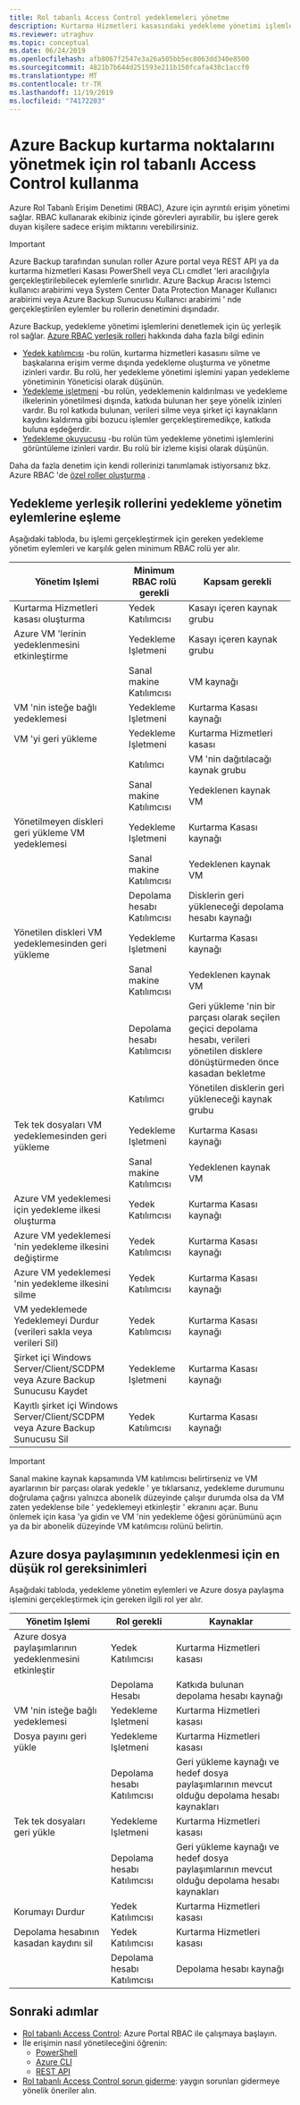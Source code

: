 ```yaml
---
title: Rol tabanlı Access Control yedeklemeleri yönetme
description: Kurtarma Hizmetleri kasasındaki yedekleme yönetimi işlemlerine erişimi yönetmek için rol tabanlı Access Control kullanın.
ms.reviewer: utraghuv
ms.topic: conceptual
ms.date: 06/24/2019
ms.openlocfilehash: afb8067f2547e3a26a505bb5ec8063dd340e8500
ms.sourcegitcommit: 4821b7b644d251593e211b150fcafa430c1accf0
ms.translationtype: MT
ms.contentlocale: tr-TR
ms.lasthandoff: 11/19/2019
ms.locfileid: "74172203"
---
```

# <a name="use-role-based-access-control-to-manage-azure-backup-recovery-points"></a>Azure Backup kurtarma noktalarını yönetmek için rol tabanlı Access Control kullanma

Azure Rol Tabanlı Erişim Denetimi (RBAC), Azure için ayrıntılı erişim yönetimi sağlar. RBAC kullanarak ekibiniz içinde görevleri ayırabilir, bu işlere gerek duyan kişilere sadece erişim miktarını verebilirsiniz.

> [!IMPORTANT]
> Azure Backup tarafından sunulan roller Azure portal veya REST API ya da kurtarma hizmetleri Kasası PowerShell veya CLı cmdlet 'leri aracılığıyla gerçekleştirilebilecek eylemlerle sınırlıdır. Azure Backup Aracısı Istemci kullanıcı arabirimi veya System Center Data Protection Manager Kullanıcı arabirimi veya Azure Backup Sunucusu Kullanıcı arabirimi ' nde gerçekleştirilen eylemler bu rollerin denetimini dışındadır.

Azure Backup, yedekleme yönetimi işlemlerini denetlemek için üç yerleşik rol sağlar. [Azure RBAC yerleşik rolleri](../role-based-access-control/built-in-roles.md) hakkında daha fazla bilgi edinin

* [Yedek katılımcısı](../role-based-access-control/built-in-roles.md#backup-contributor) -bu rolün, kurtarma hizmetleri kasasını silme ve başkalarına erişim verme dışında yedekleme oluşturma ve yönetme izinleri vardır. Bu rolü, her yedekleme yönetimi işlemini yapan yedekleme yönetiminin Yöneticisi olarak düşünün.
* [Yedekleme işletmeni](../role-based-access-control/built-in-roles.md#backup-operator) -bu rolün, yedeklemenin kaldırılması ve yedekleme ilkelerinin yönetilmesi dışında, katkıda bulunan her şeye yönelik izinleri vardır. Bu rol katkıda bulunan, verileri silme veya şirket içi kaynakların kaydını kaldırma gibi bozucu işlemler gerçekleştiremedikçe, katkıda buluna eşdeğerdir.
* [Yedekleme okuyucusu](../role-based-access-control/built-in-roles.md#backup-reader) -bu rolün tüm yedekleme yönetimi işlemlerini görüntüleme izinleri vardır. Bu rolü bir izleme kişisi olarak düşünün.

Daha da fazla denetim için kendi rollerinizi tanımlamak istiyorsanız bkz. Azure RBAC 'de [özel roller oluşturma](../role-based-access-control/custom-roles.md) .

## <a name="mapping-backup-built-in-roles-to-backup-management-actions"></a>Yedekleme yerleşik rollerini yedekleme yönetim eylemlerine eşleme

Aşağıdaki tabloda, bu işlemi gerçekleştirmek için gereken yedekleme yönetim eylemleri ve karşılık gelen minimum RBAC rolü yer alır.

| Yönetim Işlemi | Minimum RBAC rolü gerekli | Kapsam gerekli |
| --- | --- | --- |
| Kurtarma Hizmetleri kasası oluşturma | Yedek Katılımcısı | Kasayı içeren kaynak grubu |
| Azure VM 'lerinin yedeklenmesini etkinleştirme | Yedekleme Işletmeni | Kasayı içeren kaynak grubu |
| | Sanal makine Katılımcısı | VM kaynağı |
| VM 'nin isteğe bağlı yedeklemesi | Yedekleme Işletmeni | Kurtarma Kasası kaynağı |
| VM 'yi geri yükleme | Yedekleme Işletmeni | Kurtarma Hizmetleri kasası |
| | Katılımcı | VM 'nin dağıtılacağı kaynak grubu |
| | Sanal makine Katılımcısı | Yedeklenen kaynak VM |
| Yönetilmeyen diskleri geri yükleme VM yedeklemesi | Yedekleme Işletmeni | Kurtarma Kasası kaynağı |
| | Sanal makine Katılımcısı | Yedeklenen kaynak VM |
| | Depolama hesabı Katılımcısı | Disklerin geri yükleneceği depolama hesabı kaynağı |
| Yönetilen diskleri VM yedeklemesinden geri yükleme | Yedekleme Işletmeni | Kurtarma Kasası kaynağı |
| | Sanal makine Katılımcısı | Yedeklenen kaynak VM |
| | Depolama hesabı Katılımcısı | Geri yükleme 'nin bir parçası olarak seçilen geçici depolama hesabı, verileri yönetilen disklere dönüştürmeden önce kasadan bekletme |
| | Katılımcı | Yönetilen disklerin geri yükleneceği kaynak grubu |
| Tek tek dosyaları VM yedeklemesinden geri yükleme | Yedekleme Işletmeni | Kurtarma Kasası kaynağı |
| | Sanal makine Katılımcısı | Yedeklenen kaynak VM |
| Azure VM yedeklemesi için yedekleme ilkesi oluşturma | Yedek Katılımcısı | Kurtarma Kasası kaynağı |
| Azure VM yedeklemesi 'nin yedekleme ilkesini değiştirme | Yedek Katılımcısı | Kurtarma Kasası kaynağı |
| Azure VM yedeklemesi 'nin yedekleme ilkesini silme | Yedek Katılımcısı | Kurtarma Kasası kaynağı |
| VM yedeklemede Yedeklemeyi Durdur (verileri sakla veya verileri Sil) | Yedek Katılımcısı | Kurtarma Kasası kaynağı |
| Şirket içi Windows Server/Client/SCDPM veya Azure Backup Sunucusu Kaydet | Yedekleme Işletmeni | Kurtarma Kasası kaynağı |
| Kayıtlı şirket içi Windows Server/Client/SCDPM veya Azure Backup Sunucusu Sil | Yedek Katılımcısı | Kurtarma Kasası kaynağı |

> [!IMPORTANT]
> Sanal makine kaynak kapsamında VM katılımcısı belirtirseniz ve VM ayarlarının bir parçası olarak yedekle ' ye tıklarsanız, yedekleme durumunu doğrulama çağrısı yalnızca abonelik düzeyinde çalışır durumda olsa da VM zaten yedeklense bile ' yedeklemeyi etkinleştir ' ekranını açar. Bunu önlemek için kasa 'ya gidin ve VM 'nin yedekleme öğesi görünümünü açın ya da bir abonelik düzeyinde VM katılımcısı rolünü belirtin.

## <a name="minimum-role-requirements-for-the-azure-file-share-backup"></a>Azure dosya paylaşımının yedeklenmesi için en düşük rol gereksinimleri

Aşağıdaki tabloda, yedekleme yönetim eylemleri ve Azure dosya paylaşma işlemini gerçekleştirmek için gereken ilgili rol yer alır.

| Yönetim Işlemi | Rol gerekli | Kaynaklar |
| --- | --- | --- |
| Azure dosya paylaşımlarının yedeklenmesini etkinleştir | Yedek Katılımcısı |Kurtarma Hizmetleri kasası |
| |Depolama Hesabı | Katkıda bulunan depolama hesabı kaynağı |
| VM 'nin isteğe bağlı yedeklemesi | Yedekleme Işletmeni | Kurtarma Hizmetleri kasası |
| Dosya payını geri yükle | Yedekleme Işletmeni | Kurtarma Hizmetleri kasası |
| | Depolama hesabı Katılımcısı | Geri yükleme kaynağı ve hedef dosya paylaşımlarının mevcut olduğu depolama hesabı kaynakları |
| Tek tek dosyaları geri yükle | Yedekleme Işletmeni | Kurtarma Hizmetleri kasası |
| |Depolama hesabı Katılımcısı|Geri yükleme kaynağı ve hedef dosya paylaşımlarının mevcut olduğu depolama hesabı kaynakları |
| Korumayı Durdur |Yedek Katılımcısı | Kurtarma Hizmetleri kasası |
| Depolama hesabının kasadan kaydını sil |Yedek Katılımcısı | Kurtarma Hizmetleri kasası |
| |Depolama hesabı Katılımcısı | Depolama hesabı kaynağı|

## <a name="next-steps"></a>Sonraki adımlar

* [Rol tabanlı Access Control](../role-based-access-control/role-assignments-portal.md): Azure Portal RBAC ile çalışmaya başlayın.
* İle erişimin nasıl yönetileceğini öğrenin:
  * [PowerShell](../role-based-access-control/role-assignments-powershell.md)
  * [Azure CLI](../role-based-access-control/role-assignments-cli.md)
  * [REST API](../role-based-access-control/role-assignments-rest.md)
* [Rol tabanlı Access Control sorun giderme](../role-based-access-control/troubleshooting.md): yaygın sorunları gidermeye yönelik öneriler alın.
